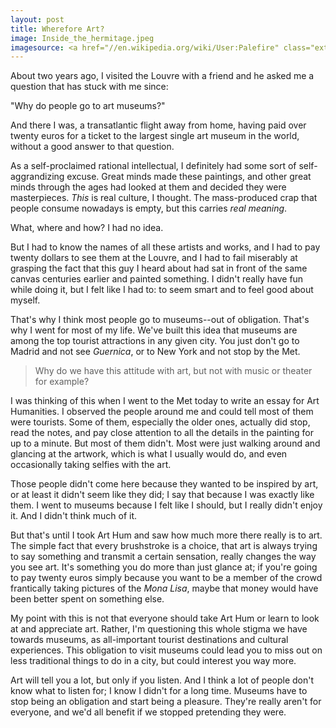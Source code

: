 ```yaml
---
layout: post
title: Wherefore Art?
image: Inside_the_hermitage.jpeg
imagesource: <a href="//en.wikipedia.org/wiki/User:Palefire" class="extiw" title="en:User:Palefire">Palefire</a> at <a class="external text" href="http://en.wikipedia.org">en.wikipedia</a>
---
```


About two years ago, I visited the Louvre with a friend and he asked me a question that has stuck with me since:

"Why do people go to art museums?"

And there I was, a transatlantic flight away from home, having paid over twenty euros for a ticket to the largest single art museum in the world, without a good answer to that question.

As a self-proclaimed rational intellectual, I definitely had some sort of self-aggrandizing excuse. Great minds made these paintings, and other great minds through the ages had looked at them and decided they were masterpieces. *This* is real culture, I thought. The mass-produced crap that people consume nowadays is empty, but this carries *real meaning*.

What, where and how? I had no idea.

But I had to know the names of all these artists and works, and I had to pay twenty dollars to see them at the Louvre, and I had to fail miserably at grasping the fact that this guy I heard about had sat in front of the same canvas centuries earlier and painted something. I didn't really have fun while doing it, but I felt like I had to: to seem smart and to feel good about myself.

That's why I think most people go to museums--out of obligation. That's why I went for most of my life. We've built this idea that museums are among the top tourist attractions in any given city. You just don't go to Madrid and not see *Guernica*, or to New York and not stop by the Met.

> Why do we have this attitude with art, but not with music or theater for example? 

I was thinking of this when I went to the Met today to write an essay for Art Humanities. I observed the people around me and could tell most of them were tourists. Some of them, especially the older ones, actually did stop, read the notes, and pay close attention to all the details in the painting for up to a minute. But most of them didn't. Most were just walking around and glancing at the artwork, which is what I usually would do, and even occasionally taking selfies with the art.

Those people didn't come here because they wanted to be inspired by art, or at least it didn't seem like they did; I say that because I was exactly like them. I went to museums because I felt like I should, but I really didn't enjoy it. And I didn't think much of it.

But that's until I took Art Hum and saw how much more there really is to art. The simple fact that every brushstroke is a choice, that art is always trying to say something and transmit a certain sensation, really changes the way you see art. It's something you do more than just glance at; if you're going to pay twenty euros simply because you want to be a member of the crowd frantically taking pictures of the *Mona Lisa*, maybe that money would have been better spent on something else.

My point with this is not that everyone should take Art Hum or learn to look at and appreciate art. Rather, I'm questioning this whole stigma we have towards museums, as all-important tourist destinations and cultural experiences. This obligation to visit museums could lead you to miss out on less traditional things to do in a city, but could interest you way more. 

Art will tell you a lot, but only if you listen. And I think a lot of people don't know what to listen for; I know I didn't for a long time. Museums have to stop being an obligation and start being a pleasure. They're really aren't for everyone, and we'd all benefit if we stopped pretending they were.